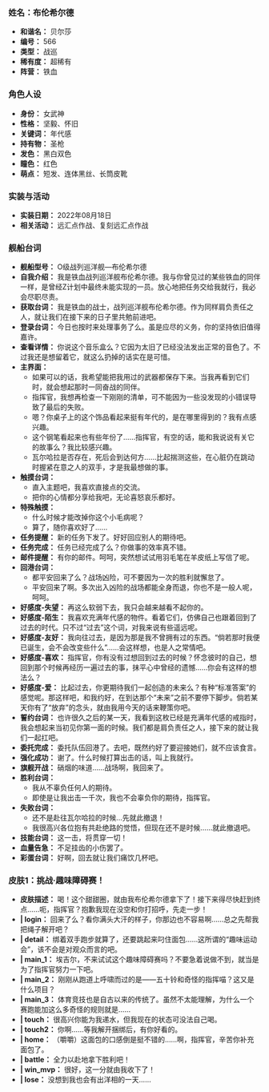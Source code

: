 ### 姓名：布伦希尔德
* **和谐名：** 贝尔莎
* **编号：** 566
* **类型：** 战巡
* **稀有度：** 超稀有
* **阵营：** 铁血


### 角色人设
* **身份：** 女武神
* **性格：** 坚毅、怀旧
* **关键词：** 年代感
* **持有物：** 圣枪
* **发色：** 黑白双色
* **瞳色：** 红色
* **萌点：** 短发、连体黑丝、长筒皮靴


### 实装与活动
* **实装日期：** 2022年08月18日
* **相关活动：** 远汇点作战、复刻远汇点作战


### 舰船台词
* **舰船型号：** O级战列巡洋舰—布伦希尔德
* **自我介绍：** 我是铁血战列巡洋舰布伦希尔德。我与你曾见过的某些铁血的同伴一样，是曾经Z计划中最终未能实现的一员。放心地把任务交给我就行，我必会尽职尽责。
* **获取台词：** 我是铁血的战士，战列巡洋舰布伦希尔德。作为同样肩负责任之人，就让我们在接下来的日子里共勉前进吧。
* **登录台词：** 今日也按时来处理事务了么。虽是应尽的义务，你的坚持依旧值得嘉许。
* **查看详情：** 你说这个音乐盒么？它因为太旧了已经没法发出正常的音色了。不过我还是想留着它，就这么扔掉的话实在是可惜。
* **主界面：**
  * 如果可以的话，我希望能把我用过的武器都保存下来。当我再看到它们时，就会想起那时一同奋战的同伴。
  * 指挥官，我想再检查一下刚刚的清单，可不能因为一些没发现的小错误导致了最后的失败。
  * 嗯？你桌子上的这个饰品看起来挺有年代的，是在哪里得到的？我有点感兴趣。
  * 这个钢笔看起来也有些年份了……指挥官，有空的话，能和我说说有关它的故事么？我比较感兴趣。
  * 瓦尔哈拉是否存在，死后会到达何方……比起揣测这些，在心脏仍在跳动时握紧在意之人的双手，才是我最想做的事。
* **触摸台词：**
  * 直入主题吧，我喜欢直接点的交流。
  * 把你的心情都分享给我吧，无论喜怒哀乐都好。
* **特殊触摸：**
  * 什么时候才能改掉你这个小毛病呢？
  * 算了，随你喜欢好了……
* **任务提醒：** 新的任务下发了。好好回应别人的期待吧。
* **任务完成：** 任务已经完成了么？你做事的效率真不错。
* **邮件提醒：** 有你的邮件。呵呵，突然想试试用羽毛笔在羊皮纸上写信了呢。
* **回港台词：**
  * 都平安回来了么？战场凶险，可不要因为一次的胜利就懈怠了。
  * 平安回来了啊。多次出入凶险的战场都能全身而退，你也不是一般人呢，呵呵。
* **好感度-失望：** 再这么软弱下去，我只会越来越看不起你的。
* **好感度-陌生：** 我喜欢充满年代感的物件。看着它们，仿佛自己也跟着回到了过去的时代。只不过“过去”这个词，对我来说有些遥远呢。
* **好感度-友好：** 我向往过去，是因为那是我不曾拥有过的东西。“倘若那时我便已诞生，会不会改变些什么”……会这样想，也是人之常情吧。
* **好感度-喜欢：** 指挥官，你有没有过想回到过去的时候？怀念彼时的自己，想回到那个时候再经历一遍过去的事，抹平心中曾经的遗憾……你会有这样的想法么？
* **好感度-爱：** 比起过去，你更期待我们一起创造的未来么？有种“标准答案”的感觉呢。那这样吧，和我约好，在到达那个“未来”之前不要停下脚步。倘若某天你有了“放弃”的念头，就由我用今天的话来鞭策你吧。
* **誓约台词：** 也许很久之后的某一天，我看到这枚已经是充满年代感的戒指时，我会想起来当初见你第一面的时候。我们都是肩负责任之人，接下来的就让我们一起扛吧。
* **委托完成：** 委托队伍回港了。去吧，既然约好了要迎接她们，就不应该食言。
* **强化成功：** 谢了。什么时候打算出击的话，叫上我就行。
* **旗舰开战：** 硝烟的味道……战场啊，我回来了。
* **胜利台词：**
  * 我从不辜负任何人的期待。
  * 即使是让我出击一千次，我也不会辜负你的期待，指挥官。
* **失败台词：**
  * 还不是赴往瓦尔哈拉的时候…先就此撤退！
  * 我很高兴各位抱有共赴绝路的觉悟，但现在还不是时候……就此撤退吧。
* **技能台词：** 这一击，将贯穿一切！
* **血量告急：** 不足挂齿的小伤罢了。
* **彩蛋台词：** 好啊，回去就让我们痛饮几杯吧。


### 皮肤1：挑战·趣味障碍赛！
* **皮肤描述：** 喝！这个甜甜圈，就由我布伦希尔德拿下了！接下来得尽快赶到终点……呃，指挥官？抱歉我现在没空和你打招呼，先走一步！
* **| login：** 回来了么？看你满头大汗的样子，你那边也不容易啊……总之先帮我把绳子解开吧？
* **| detail：** 绑着双手跑步就算了，还要跳起来叼住面包……这所谓的“趣味运动会”，该不会是对观众而言的吧。
* **| main_1：** 埃吉尔，不来试试这个趣味障碍赛吗？不要急着说做不到，就当是为了指挥官努力一下吧。
* **| main_2：** 刚刚从跑道上呼啸而过的是——五十铃和奇怪的指挥喵？这又是什么项目？
* **| main_3：** 体育竞技也是自古以来的传统了。虽然不太能理解，为什么一个赛跑能加这么多奇怪的规则就是……
* **| touch：** 很高兴你能为我递水，但我现在的状态可没法自己喝。
* **| touch2：** 你啊……等我解开捆绑后，有你好看的。
* **| home：** （嚼嚼）这面包的口感倒是挺不错的……啊，指挥官，辛苦你补充面包了。
* **| battle：** 全力以赴地拿下胜利吧！
* **| win_mvp：** 很好，这一分就由我收下了！
* **| lose：** 没想到我也会有出洋相的一天……
